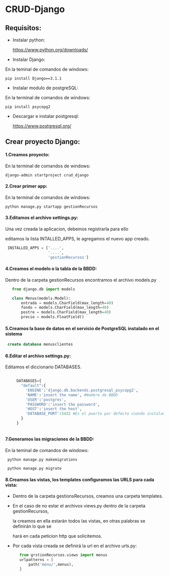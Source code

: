 # CRUD-Django

## Requisitos:
  - Instalar python:
  
    https://www.python.org/downloads/
  
  - Instalar Django: 
    
  En la teminal de comandos de windows:
    
    pip install Django==3.1.1
   
  - Instalar modulo de postgreSQL:
  
  En la terminal de comandos de windows:
    
    pip install psycopg2
   
  - Descargar e instalar postgresql:
  
    https://www.postgresql.org/
      
## Crear proyecto Django:
  
  #### 1.Creamos proyecto:
  
   En la terminal de comandos de windows:
  
    django-admin startproject crud_django
    
   #### 2.Crear primer app:
   
   En la terminal de comandos de windows:
    
    python manage.py startapp gestionRecursos
    
   #### 3.Editamos el archivo settings.py:
   
   Una vez creada la aplicacion, debemos registrarla para ello
   
   editamos la lista INTALLED_APPS, le agregamos el nuevo app creado.
   
   ```python
    INSTALLED_APPS = ['....',
                      '....',
                      'gestionRecursos']
   ```
    
   #### 4.Creamos el modelo o la tabla de la BBDD:
   
   Dentro de la carpeta gestionRecursos encontramos el archivo models.py
   
   ```python
      from django.db import models

      class Menus(models.Model):
          entrada = models.CharField(max_length=40)
          fondo = models.CharField(max_length=40)
          postre = models.CharField(max_length=40)
          precio = models.FloatField()
   ```
   
   
   #### 5.Creamos la base de datos en el servicio de PostgreSQL instalado en el sistema
   
   
   ```sql
    create database menusclientes
   ```
   
   #### 6.Editar el archivo settings.py:
   
   Editamos el diccionario DATABASES.
   
   ``` python
        
        DATABASES={
          "default":{
            'ENGINE':'django.db.backends.postgresql_psycopg2',
            'NAME':'insert the name', #Nombre de BBDD
            'USER':'postgres',
            'PASSWORD':'insert the password',
            'HOST':'insert the host',
            'DATABASE_PORT':5432 #Es el puerto por defecto cuando instalamos postgresql
          }
        }
    
   ```
   
   #### 7.Generamos las migraciones de la BBDD:
   
   En la teminal de comandos de windows:
    
   ```
    python manage.py makemigrations
   ```
   ```
    python manage.py migrate
   ```
   
   #### 8.Creamos las vistas, los templates configuramos las URLS para cada vista:
   
   - Dentro de la carpeta gestionsRecursos, creamos una carpeta templates.
   
   - En el caso de no estar el archivos views.py dentro de la carpeta gestionRecursos,
    
      la creamos en ella estarán todos las vistas, en otras palabras se definirán lo que se 
      
      hará en cada peticion http que solicitemos.
      
   - Por cada vista creada se definirá la url en el archivo urls.py:
   
     ```python
        from grstionRecursos.views import menus
        urlpatterns = [
            path('menu/',menus),
        ]
        
      ```
      
   
